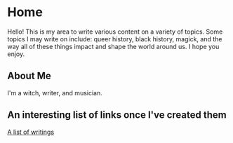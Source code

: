 # Home
Hello! This is my area to write various content on a variety of topics. Some topics I may write on include: queer history, black history, magick, and the way all of these things impact and shape the world around us. I hope you enjoy.

 ## About Me
 I'm a witch, writer, and musician. 
 
 ## An interesting list of links once I've created them
 [A list of writings](dyschordia.github.io/Writings)
